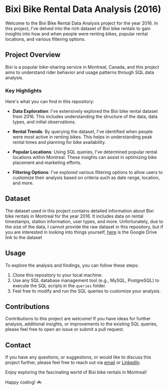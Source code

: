 # Bixi Bike Rental Data Analysis (2016)

Welcome to the Bixi Bike Rental Data Analysis project for the year 2016. In this project, I've delved into the rich dataset of Bixi bike rentals to gain insights into how and when people were renting bikes, popular rental locations, and various filtering options.

## Project Overview

Bixi is a popular bike-sharing service in Montreal, Canada, and this project aims to understand rider behavior and usage patterns through SQL data analysis.

### Key Highlights

Here's what you can find in this repository:

- **Data Exploration**: I've extensively explored the Bixi bike rental dataset from 2016. This includes understanding the structure of the data, data types, and initial observations.

- **Rental Trends**: By querying the dataset, I've identified when people were most active in renting bikes. This helps in understanding peak rental times and planning for bike availability.

- **Popular Locations**: Using SQL queries, I've determined popular rental locations within Montreal. These insights can assist in optimizing bike placement and marketing efforts.

- **Filtering Options**: I've explored various filtering options to allow users to customize their analysis based on criteria such as date range, location, and more.

## Dataset

The dataset used in this project contains detailed information about Bixi bike rentals in Montreal for the year 2016. It includes data on rental timestamps, station information, user types, and more. Unfortunately, due to the size of the data, I cannot provide the raw dataset in this repository, but if you are interested in looking into things yourself, [here](https://drive.google.com/drive/folders/19TexYa02mLNYyaXeQgc0eHIOw_UiI1PB?usp=drive_link) is the Google Drive link to the dataset

## Usage

To explore the analysis and findings, you can follow these steps:

1. Clone this repository to your local machine.
2. Use any SQL database management tool (e.g., MySQL, PostgreSQL) to execute the SQL scripts in the `queries` folder.
3. Feel free to modify and run the SQL queries to customize your analysis.

## Contributions

Contributions to this project are welcome! If you have ideas for further analysis, additional insights, or improvements to the existing SQL queries, please feel free to open an issue or submit a pull request.

## Contact

If you have any questions, or suggestions, or would like to discuss this project further, please feel free to reach out via [email](sydishmum@gmail.com) or [LinkedIn](https://www.linkedin.com/in/syed-ishmum/details/experience/).

Enjoy exploring the fascinating world of Bixi bike rentals in Montreal!

Happy coding! 🚲
